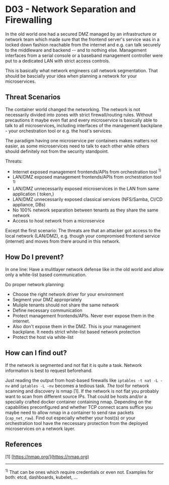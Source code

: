 # D03 - Network Separation and Firewalling

In the old world one had a secured DMZ managed by an infrastructure or network team which made sure that the frontend server's service was in a locked down fashion reachable from the internet and e.g. can talk securely to the middleware and backend -- and to nothing else. Management interfaces from a serial console or a baseband management controller were put to a dedicated LAN with strict access controls. 

This is basically what network engineers call network segmentation. That should be bascially your idea when planning a network for your microservices.

## Threat Scenarios

The container world changed the networking. The network is not necessarily divided into zones with strict firewall/routing rules. Without precautions it maybe even flat and every microservice is basically able to talk to all microservices, including interfaces of the management backplane - your orchestration tool or e.g. the host's services.

The paradigm having one microservice per containers makes matters not easier, as some microservices need to talk to each other while others should definitely not from the security standpoint.

Threats:

* Internet exposed management frontends/APIs from orchestration tool <sup>1)</sup>
* LAN/DMZ exposed management frontends/APIs from orchestration tool <sup>1)</sup>
* LAN/DMZ unnecessarily exposed microservices in the LAN from same application ( token,)
* LAN/DMZ unnecessarily exposed classical services (NFS/Samba, CI/CD appliance, DBs)
* No 100% network separation between tenants as they share the same network
* Access to host network from a microservice

Except the first scenario: The threats are that an attacker got access to the local network (LAN/DMZ), e.g. though your compromised frontend service (internet) and moves from there around in this network.


## How Do I prevent?

In one line: Have a mulitlayer network defense like in the old world and allow only a white-list based communication.

Do proper network planning:

* Choose the right network driver for your environment
* Segment your DMZ appropriately
* Muliple tenants should not share the same network
* Define necessary communication
* Protect management frontends/APIs. Never ever expose them in the internet.
* Also don't expose them in the DMZ. This is your management backplane. It needs strict white-list based network protection
* Protect the host via white-list


## How can I find out?

If the network is segmented and not flat it is quite a task. Network information is best to request beforehand.

Just reading the output from host-based firewalls like `iptables -t nat -L -nv` and  `iptables -L -nv` becomes a tedious task. _The_ tool for network scanning and discovery is nmap [1]. If the network is not flat you probably want to scan from different source IPs. That could be hosts and/or a specially crafted docker container containing nmap. Depending on the capabilities preconfigured and whether TCP connect scans suffice you maybe need to allow nmap in a container to send raw packets (`cap_net_raw`). Find out especially whether your host(s) or your orchestration tool have the neccessary protection from the deployed microservices on a network layer.


## References

[1] [https://nmap.org/](https://nmap.org)


----

<sup>1)</sup> That can be ones which require credentials or even not. Examples for both: etcd, dashboards, kubelet, ...